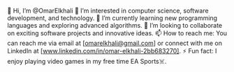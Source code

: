 👋 Hi, I’m @OmarElkhali
👀 I’m interested in computer science, software development, and technology.
🌱 I’m currently learning new programming languages and exploring advanced algorithms.
💞️ I’m looking to collaborate on exciting software projects and innovative ideas.
📫 How to reach me: You can reach me via email at [omarelkhali@gmail.com] or connect with me on LinkedIn at [www.linkedin.com/in/omar-elkhali-2bb683270].
⚡ Fun fact: I enjoy playing video games in my free time EA Sports☠️.
